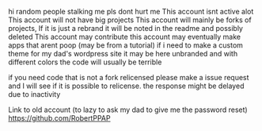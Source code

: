 hi random people stalking me pls dont hurt me
This account isnt active alot
This account will not have big projects
This account will mainly be forks of projects, If it is just a rebrand it will be noted in the readme and possibly deleted
This account may contribute
this account may eventually make apps that arent poop (may be from a tutorial)
if i need to make a custom theme for my dad's wordpress site it may be here unbranded and with different colors
the code will usually be terrible
 
if you need code that is not a fork relicensed please make a issue request and I will see if it is possible to relicense. the response might be delayed due to inactivity


Link to old account (to lazy to ask my dad to give me the password reset)
https://github.com/RobertPPAP
